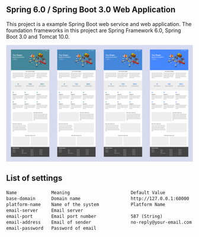## Spring 6.0 / Spring Boot 3.0 Web Application

This project is a example
Spring Boot web service
and web application.
The foundation frameworks
in this project
are Spring Framework 6.0,
Spring Boot 3.0 and
Tomcat 10.0.

![Cover Photo](cover.png)

## List of settings
```
Name             Meaning                       Default Value
base-domain      Domain name                   http://127.0.0.1:60000
platform-name    Name of the system            Platform Name
email-server     Email server
email-port       Email port number             587 (String)
email-address    Email of sender               no-reply@your-email.com
email-password   Password of email
```
